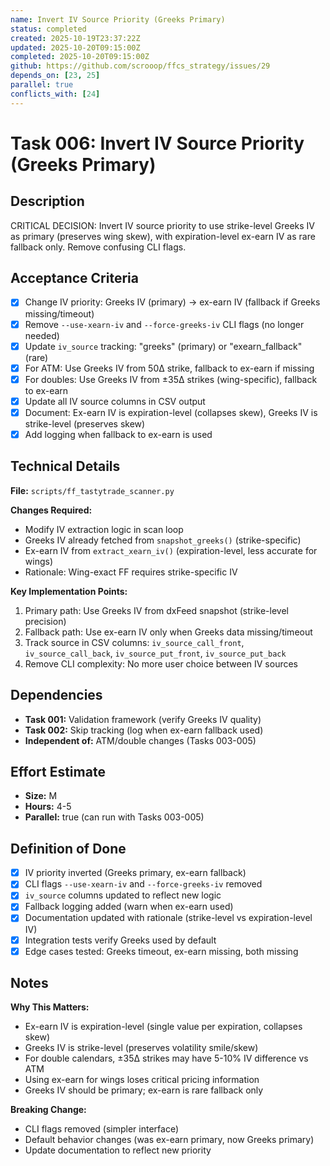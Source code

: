 ```yaml
---
name: Invert IV Source Priority (Greeks Primary)
status: completed
created: 2025-10-19T23:37:22Z
updated: 2025-10-20T09:15:00Z
completed: 2025-10-20T09:15:00Z
github: https://github.com/scrooop/ffcs_strategy/issues/29
depends_on: [23, 25]
parallel: true
conflicts_with: [24]
---
```


# Task 006: Invert IV Source Priority (Greeks Primary)

## Description

CRITICAL DECISION: Invert IV source priority to use strike-level Greeks IV as primary (preserves wing skew), with expiration-level ex-earn IV as rare fallback only. Remove confusing CLI flags.

## Acceptance Criteria

- [x] Change IV priority: Greeks IV (primary) → ex-earn IV (fallback if Greeks missing/timeout)
- [x] Remove `--use-xearn-iv` and `--force-greeks-iv` CLI flags (no longer needed)
- [x] Update `iv_source` tracking: "greeks" (primary) or "exearn_fallback" (rare)
- [x] For ATM: Use Greeks IV from 50Δ strike, fallback to ex-earn if missing
- [x] For doubles: Use Greeks IV from ±35Δ strikes (wing-specific), fallback to ex-earn
- [x] Update all IV source columns in CSV output
- [x] Document: Ex-earn IV is expiration-level (collapses skew), Greeks IV is strike-level (preserves skew)
- [x] Add logging when fallback to ex-earn is used

## Technical Details

**File:** `scripts/ff_tastytrade_scanner.py`

**Changes Required:**
- Modify IV extraction logic in scan loop
- Greeks IV already fetched from `snapshot_greeks()` (strike-specific)
- Ex-earn IV from `extract_xearn_iv()` (expiration-level, less accurate for wings)
- Rationale: Wing-exact FF requires strike-specific IV

**Key Implementation Points:**
1. Primary path: Use Greeks IV from dxFeed snapshot (strike-level precision)
2. Fallback path: Use ex-earn IV only when Greeks data missing/timeout
3. Track source in CSV columns: `iv_source_call_front`, `iv_source_call_back`, `iv_source_put_front`, `iv_source_put_back`
4. Remove CLI complexity: No more user choice between IV sources

## Dependencies

- **Task 001:** Validation framework (verify Greeks IV quality)
- **Task 002:** Skip tracking (log when ex-earn fallback used)
- **Independent of:** ATM/double changes (Tasks 003-005)

## Effort Estimate

- **Size:** M
- **Hours:** 4-5
- **Parallel:** true (can run with Tasks 003-005)

## Definition of Done

- [x] IV priority inverted (Greeks primary, ex-earn fallback)
- [x] CLI flags `--use-xearn-iv` and `--force-greeks-iv` removed
- [x] `iv_source` columns updated to reflect new logic
- [x] Fallback logging added (warn when ex-earn used)
- [x] Documentation updated with rationale (strike-level vs expiration-level IV)
- [x] Integration tests verify Greeks used by default
- [x] Edge cases tested: Greeks timeout, ex-earn missing, both missing

## Notes

**Why This Matters:**
- Ex-earn IV is expiration-level (single value per expiration, collapses skew)
- Greeks IV is strike-level (preserves volatility smile/skew)
- For double calendars, ±35Δ strikes may have 5-10% IV difference vs ATM
- Using ex-earn for wings loses critical pricing information
- Greeks IV should be primary; ex-earn is rare fallback only

**Breaking Change:**
- CLI flags removed (simpler interface)
- Default behavior changes (was ex-earn primary, now Greeks primary)
- Update documentation to reflect new priority
